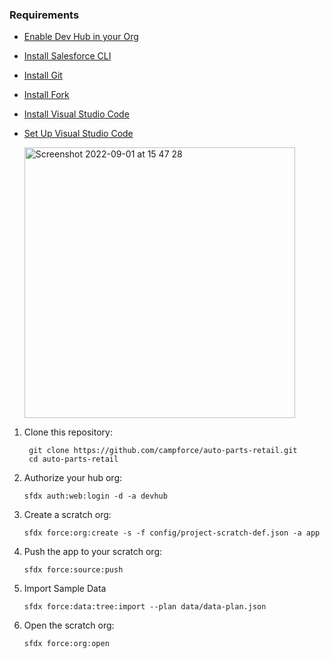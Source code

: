 ### Requirements
- [Enable Dev Hub in your Org](https://www.youtube.com/watch?v=Y1pZ9sFcILo)
- [Install Salesforce CLI](https://developer.salesforce.com/tools/sfdxcli)
- [Install Git](https://git-scm.com/downloads)
- [Install Fork](https://git-fork.com/)
- [Install Visual Studio Code](https://code.visualstudio.com/download)
- [Set Up Visual Studio Code](https://trailhead.salesforce.com/content/learn/projects/quick-start-lightning-web-components/set-up-visual-studio-code)


  <img width="433" alt="Screenshot 2022-09-01 at 15 47 28" src="https://user-images.githubusercontent.com/89274213/187930087-7d972655-3e41-41aa-88f4-b7307ef94578.png">

1. Clone this repository:
   ```
    git clone https://github.com/campforce/auto-parts-retail.git
    cd auto-parts-retail
   ```
1. Authorize your hub org:

    ```
    sfdx auth:web:login -d -a devhub
    ```

1. Create a scratch org:

    ```
    sfdx force:org:create -s -f config/project-scratch-def.json -a app
    ```

1. Push the app to your scratch org:

    ```
    sfdx force:source:push
    ```
1. Import Sample Data
    ```
    sfdx force:data:tree:import --plan data/data-plan.json
    ```    
1. Open the scratch org:

    ```
    sfdx force:org:open
    ```
